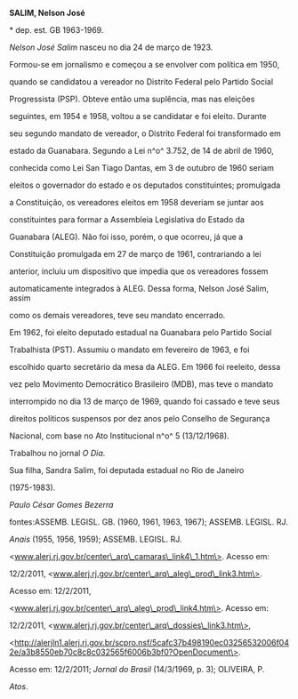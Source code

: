 **SALIM, Nelson José**



\* dep. est. GB 1963-1969.



*Nelson José Salim* nasceu no dia 24 de março de 1923.



Formou-se em jornalismo e começou a se envolver com política em 1950,

quando se candidatou a vereador no Distrito Federal pelo Partido Social

Progressista (PSP). Obteve então uma suplência, mas nas eleições

seguintes, em 1954 e 1958, voltou a se candidatar e foi eleito. Durante

seu segundo mandato de vereador, o Distrito Federal foi transformado em

estado da Guanabara. Segundo a Lei n^o^ 3.752, de 14 de abril de 1960,

conhecida como Lei San Tiago Dantas, em 3 de outubro de 1960 seriam

eleitos o governador do estado e os deputados constituintes; promulgada

a Constituição, os vereadores eleitos em 1958 deveriam se juntar aos

constituintes para formar a Assembleia Legislativa do Estado da

Guanabara (ALEG). Não foi isso, porém, o que ocorreu, já que a

Constituição promulgada em 27 de março de 1961, contrariando a lei

anterior, incluiu um dispositivo que impedia que os vereadores fossem

automaticamente integrados à ALEG. Dessa forma, Nelson José Salim, assim

como os demais vereadores, teve seu mandato encerrado.



Em 1962, foi eleito deputado estadual na Guanabara pelo Partido Social

Trabalhista (PST). Assumiu o mandato em fevereiro de 1963, e foi

escolhido quarto secretário da mesa da ALEG. Em 1966 foi reeleito, dessa

vez pelo Movimento Democrático Brasileiro (MDB), mas teve o mandato

interrompido no dia 13 de março de 1969, quando foi cassado e teve seus

direitos políticos suspensos por dez anos pelo Conselho de Segurança

Nacional, com base no Ato Institucional n^o^ 5 (13/12/1968).



Trabalhou no jornal *O Dia*.



Sua filha, Sandra Salim, foi deputada estadual no Rio de Janeiro

(1975-1983).



*Paulo César Gomes Bezerra*



fontes:ASSEMB. LEGISL. GB. (1960, 1961, 1963, 1967); ASSEMB. LEGISL. RJ.

*Anais* (1955, 1956, 1959); ASSEMB. LEGISL. RJ.

\<www.alerj.rj.gov.br/center\_arq\_camaras\_link4\_1.htm\>. Acesso em:

12/2/2011, \<www.alerj.rj.gov.br/center\_arq\_aleg\_prod\_link3.htm\>.

Acesso em: 12/2/2011,

\<www.alerj.rj.gov.br/center\_arq\_aleg\_prod\_link4.htm\>. Acesso em:

12/2/2011, \<www.alerj.rj.gov.br/center\_arq\_dossies\_link3.htm\>,

\<http://alerjln1.alerj.rj.gov.br/scpro.nsf/5cafc37b498190ec03256532006f042e/a3b8550eb70c8c8c032565f6006b3bf0?OpenDocument\>.

Acesso em: 12/2/2011; *Jornal do Brasil* (14/3/1969, p. 3); OLIVEIRA, P.

*Atos*.

